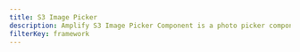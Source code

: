 ```yaml
---
title: S3 Image Picker
description: Amplify S3 Image Picker Component is a photo picker component that uses local file input to upload image files into S3 bucket
filterKey: framework
---
```


<inline-fragment framework="react" src="~/ui/storage/fragments/web/s3-image-picker.md"></inline-fragment> <inline-fragment framework="angular" src="~/ui/storage/fragments/web/s3-image-picker.md"></inline-fragment> <inline-fragment framework="vue" src="~/ui/storage/fragments/web/s3-image-picker.md"></inline-fragment> <inline-fragment framework="ionic" src="~/ui/storage/fragments/web/s3-image-picker.md"></inline-fragment>